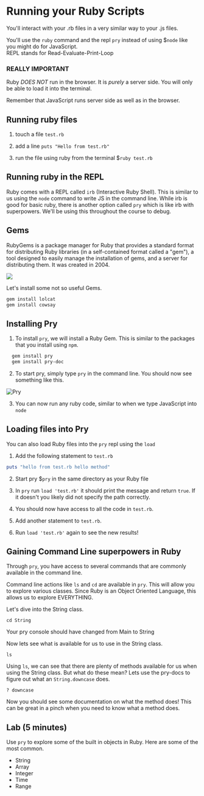 # Running your Ruby Scripts

You'll interact with your .rb files in a very similar way to your .js files.

You'll use the `ruby` command and the repl `pry` instead of using $`node` like you might do for JavaScript. <br>
REPL stands for Read-Evaluate-Print-Loop

### REALLY IMPORTANT

Ruby *DOES NOT* run in the browser. It is *purely* a server side. You will only be able to load it into the terminal.

Remember that JavaScript runs server side as well as in the browser.


## Running ruby files

1. touch a file `test.rb`

2. add a line `puts "Hello from test.rb"`

3. run the file using ruby from the terminal $`ruby test.rb`

## Running ruby in the REPL

Ruby comes with a REPL called `irb` (Interactive Ruby Shell).  This is similar to us using the `node` command to write JS in the command line.  While irb is good for basic ruby, there is another option called `pry` which is like irb with superpowers.  We'll be using this throughout the course to debug.

## Gems

RubyGems is a package manager for Ruby that provides a standard format for distributing
Ruby libraries (in a self-contained format called a "gem"), a tool designed to easily
manage the installation of gems, and a server for distributing them. It was created in
2004.

![](images/rubygems.jpg)

Let's install some not so useful Gems.

```bash
gem install lolcat
gem install cowsay
```

## Installing Pry

1. To install `pry`, we will install a Ruby Gem. This is similar to the packages that you install using `npm`.

```bash
  gem install pry
  gem install pry-doc
```

2. To start pry, simply type `pry` in the command line. You should now see something like this.

![Pry](./images/pry.png)

3. You can now run any ruby code, similar to when we type JavaScript into `node`


## Loading files into Pry

You can also load Ruby files into the `pry` repl using the `load`

1. Add the following statement to `test.rb`

  ```ruby
  puts "hello from test.rb hello method"
  ```

2. Start pry $`pry` in the same directory as your Ruby file

3. In `pry` run `load 'test.rb'` it should print the message and return `true`. If it doesn't you likely did not specify the path correctly.

4. You should now have access to all the code in `test.rb`.

5. Add another statement to `test.rb`.

6. Run `load 'test.rb'` again to see the new results!

## Gaining Command Line superpowers in Ruby

Through `pry`, you have access to several commands that are commonly available in the command line.

Command line actions like `ls` and `cd` are available in `pry`. This will allow you to explore various classes. Since Ruby is an Object Oriented Language, this allows us to explore EVERYTHING.

Let's dive into the String class.

```
cd String
```

Your pry console should have changed from Main to String

Now lets see what is available for us to use in the String class.

```
ls
```

Using `ls`, we can see that there are plenty of methods available for us when using the String class. But what do these mean? Lets use the pry-docs to figure out what an `String.downcase` does.

```
? downcase
```

Now you should see some documentation on what the method does! This can be great in a pinch when you need to know what a method does.

## Lab (5 minutes)

Use `pry` to explore some of the built in objects in Ruby.  Here are some of the most common.

* String
* Array
* Integer
* Time
* Range

